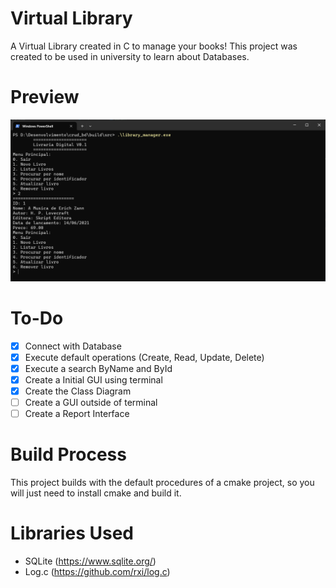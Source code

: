 # Virtual Library

A Virtual Library created in C to manage your books! This project was created to be used in university to learn about Databases.

# Preview

![list preview](https://github.com/Fukubi/VirtualLibrary/blob/main/docs/PreviewList.png?raw=true)

# To-Do
- [x] Connect with Database
- [x] Execute default operations (Create, Read, Update, Delete)
- [x] Execute a search ByName and ById
- [x] Create a Initial GUI using terminal
- [x] Create the Class Diagram
- [ ] Create a GUI outside of terminal
- [ ] Create a Report Interface

# Build Process

This project builds with the default procedures of a cmake project, so you will just need to install cmake and build it.

# Libraries Used

- SQLite (https://www.sqlite.org/)
- Log.c (https://github.com/rxi/log.c)
